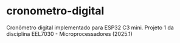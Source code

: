 # cronometro-digital
Cronômetro digital implementado para ESP32 C3 mini. Projeto 1 da disciplina EEL7030 - Microprocessadores (2025.1)
